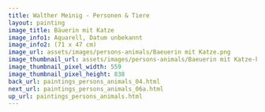 ```yaml
---
title: Walther Meinig - Personen & Tiere
layout: painting
image_title: Bäuerin mit Katze
image_info1: Aquarell, Datum unbekannt
image_info2: (71 x 47 cm)
image_url: assets/images/persons-animals/Baeuerin mit Katze.png
image_thumbnail_url: assets/images/persons-animals/Baeuerin mit Katze-klein.png
image_thumbnail_pixel_width: 559
image_thumbnail_pixel_height: 838
back_url: paintings_persons_animals_04.html
next_url: paintings_persons_animals_06a.html
up_url: paintings_persons_animals.html
---
```

